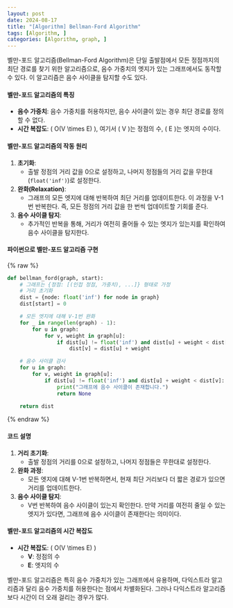 ```yaml
---
layout: post
date: 2024-08-17
title: "[Algorithm] Bellman-Ford Algorithm"
tags: [Algorithm, ]
categories: [Algorithm, graph, ]
---
```



벨만-포드 알고리즘(Bellman-Ford Algorithm)은 단일 출발점에서 모든 정점까지의 최단 경로를 찾기 위한 알고리즘으로, 음수 가중치의 엣지가 있는 그래프에서도 동작할 수 있다. 이 알고리즘은 음수 사이클을 탐지할 수도 있다.


#### 벨만-포드 알고리즘의 특징

- **음수 가중치**: 음수 가중치를 허용하지만, 음수 사이클이 있는 경우 최단 경로를 정의할 수 없다.
- **시간 복잡도**: \( O(V \times E) \), 여기서 \( V \)는 정점의 수, \( E \)는 엣지의 수이다.

#### 벨만-포드 알고리즘의 작동 원리

1. **초기화**:
	- 출발 정점의 거리 값을 0으로 설정하고, 나머지 정점들의 거리 값을 무한대(`float('inf')`)로 설정한다.
2. **완화(Relaxation)**:
	- 그래프의 모든 엣지에 대해 반복하여 최단 거리를 업데이트한다. 이 과정을 V-1번 반복한다. 즉, 모든 정점의 거리 값을 한 번씩 업데이트할 기회를 준다.
3. **음수 사이클 탐지**:
	- 추가적인 반복을 통해, 거리가 여전히 줄어들 수 있는 엣지가 있는지를 확인하여 음수 사이클을 탐지한다.

#### 파이썬으로 벨만-포드 알고리즘 구현



{% raw %}
```python
def bellman_ford(graph, start):
    # 그래프는 {정점: [(인접 정점, 가중치), ...]} 형태로 가정
    # 거리 초기화
    dist = {node: float('inf') for node in graph}
    dist[start] = 0

    # 모든 엣지에 대해 V-1번 완화
    for _ in range(len(graph) - 1):
        for u in graph:
            for v, weight in graph[u]:
                if dist[u] != float('inf') and dist[u] + weight < dist[v]:
                    dist[v] = dist[u] + weight

    # 음수 사이클 검사
    for u in graph:
        for v, weight in graph[u]:
            if dist[u] != float('inf') and dist[u] + weight < dist[v]:
                print("그래프에 음수 사이클이 존재합니다.")
                return None

    return dist
```
{% endraw %}



#### 코드 설명

1. **거리 초기화**:
	- 출발 정점의 거리를 0으로 설정하고, 나머지 정점들은 무한대로 설정한다.
2. **완화 과정**:
	- 모든 엣지에 대해 V-1번 반복하면서, 현재 최단 거리보다 더 짧은 경로가 있으면 거리를 업데이트한다.
3. **음수 사이클 탐지**:
	- V번 반복하여 음수 사이클이 있는지 확인한다. 만약 거리를 여전히 줄일 수 있는 엣지가 있다면, 그래프에 음수 사이클이 존재한다는 의미이다.

#### 벨만-포드 알고리즘의 시간 복잡도

- **시간 복잡도**: \( O(V \times E) \)
	- **V**: 정점의 수
	- **E**: 엣지의 수

벨만-포드 알고리즘은 특히 음수 가중치가 있는 그래프에서 유용하며, 다익스트라 알고리즘과 달리 음수 가중치를 허용한다는 점에서 차별화된다. 그러나 다익스트라 알고리즘보다 시간이 더 오래 걸리는 경우가 많다.


